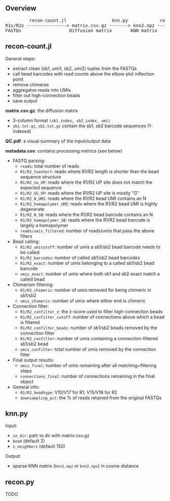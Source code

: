 Overview
--------
<pre>
         recon-count.jl                 knn.py            recon.py      
R1s/R2s ---------------> matrix.csv.gz -------> knn2.npz ---------> Puck.csv  
FASTQs                  Diffusion matrix       KNN matrix           (sb,x,y)
</pre>

recon-count.jl
--------------

General steps:
* extract clean (sb1, umi1, sb2, umi2) tuples from the FASTQs
* call bead barcodes with read counts above the elbow plot inflection point
* remove chimeras
* aggregatve reads into UMIs
* filter out high-connection beads
* save output

**matrix.csv.gz**: the diffusion matrix
* 3-column format `(sb1_index, sb2_index, umi)`
* `sb1.txt.gz`, `sb2.txt.gz` contain the sb1, sb2 barcode sequences (1-indexed)

**QC.pdf**: a visual summary of the input/output data

**metadata.csv**: contains processing metrics (see below)

* FASTQ parsing:
    * `reads`: total number of reads
    * `R1/R2_tooshort`: reads where R1/R2 length is shorter than the bead sequence structure
    * `R1/R2_no_UP`: reads where the R1/R2 UP site does not match the expected sequence
    * `R1/R2_GG_UP`: reads where the R1/R2 UP site is mostly "G"
    * `R1/R2_N_UMI`: reads where the R1/R2 bead UMI contains an N
    * `R1/R2_homopolymer_UMI`: reads where the R1/R2 bead UMI is highly degenerate
    * `R1/R2_N_SB`: reads where the R1/R2 bead barcode contains an N
    * `R1/R2_homopolymer_SB`: reads where the R1/R2 bead barcode is largely a homopolymer
    * `reads/umis_filtered`: number of reads/umis that pass the above filters
* Bead calling:
    * `R1/R2_umicutoff`: number of umis a sb1/sb2 bead barcode needs to be called
    * `R1/R2_barcodes`: number of called sb1/sb2 bead barcodes
    * `R1/R2_exact`: number of umis belonging to a called sb1/sb2 bead barcode
    * `umis_exact`: number of umis where both sb1 and sb2 exact match a called bead
* Chimerism filtering:
    * `R1/R2_chimeric`: number of umis removed for being chimeric in sb1/sb2
    * `umis_chimeric`: number of umis where either end is chimeric
* Connection filter:
    * `R1/R2_cxnfilter_z`: the z-score used to filter high-connection beads
    * `R1/R2_cxnfilter_cutoff`: number of connections above which a bead is filtered
    * `R1/R2_cxnfilter_beads`: number of sb1/sb2 beads removed by the connection filter
    * `R1/R2_cxnfilter`: number of umis containing a connection-filtered sb1/sb2 bead
    * `umis_cxnfilter`: total number of umis removed by the connection filter
* Final output results:
    * `umis_final`: number of umis remaining after all matching+filtering steps
    * `connections_final`: number of connections remaining in the final object
* General info:
    * `R1/R2_beadtype`: V10/V17 for R1, V15/V16 for R2
    * `downsampling_pct`: the % of reads retained from the original FASTQs

knn.py
------

Input:
* `in_dir`: path to dir with matrix.csv.gz
* `bead` (default 2)
* `n_neighbors` (default 150)

Output:
* sparse KNN matrix (`knn1.npz` or `knn2.npz`) in cosine distance

recon.py
--------
TODO
